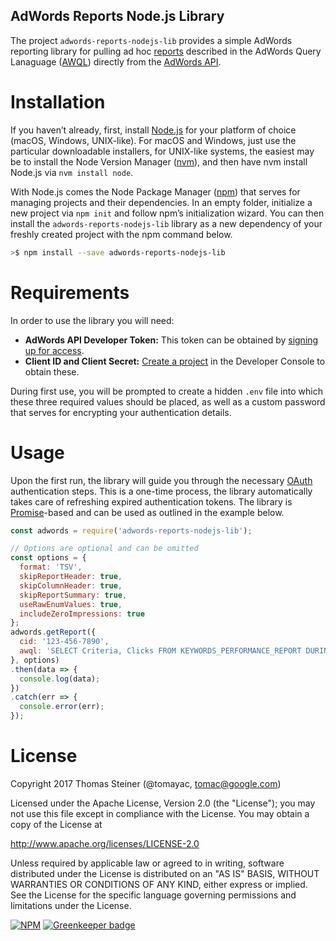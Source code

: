 ## AdWords Reports Node.js Library

The project ```adwords-reports-nodejs-lib``` provides a simple AdWords reporting
library for pulling ad hoc [reports](https://developers.google.com/adwords/api/docs/guides/reporting)
described in the AdWords Query Lanaguage
([AWQL](https://developers.google.com/adwords/api/docs/guides/awql#adhoc-reports))
directly from the [AdWords API](https://developers.google.com/adwords/api/docs/guides/start).

# Installation

If you haven’t already, first, install [Node.js](https://nodejs.org/en/) for your
platform of choice (macOS, Windows, UNIX-like). For macOS and Windows,
just use the particular downloadable installers,
for UNIX-like systems, the easiest may be to install the Node Version Manager
([nvm](https://github.com/creationix/nvm#install-script)),
and then have nvm install Node.js via ```nvm install node```.

With Node.js comes the Node Package Manager ([npm](https://www.npmjs.com/))
that serves for managing projects and their dependencies.
In an empty folder, initialize a new project via ```npm init``` and follow npm’s initialization wizard.
You can then install the ```adwords-reports-nodejs-lib``` library as a new dependency
of your freshly created project with the npm command below.

```bash
>$ npm install --save adwords-reports-nodejs-lib
```

# Requirements

In order to use the library you will need:

- **AdWords API Developer Token:** This token can be obtained by
[signing up for access](https://developers.google.com/adwords/api/docs/guides/signup).
- **Client ID and Client Secret:**
[Create a project](https://developers.google.com/adwords/api/docs/guides/first-api-call#set_up_oauth2_authentication)
in the Developer Console to obtain these.

During first use, you will be prompted to create a hidden ```.env``` file into
which these three required values should be placed,
as well as a custom password that serves for encrypting your authentication details.

# Usage

Upon the first run, the library will guide you through the necessary
[OAuth](https://developers.google.com/adwords/api/docs/guides/authentication)
authentication steps. This is a one-time process,
the library automatically takes care of refreshing expired authentication tokens.
The library is [Promise](https://developer.mozilla.org/en/docs/Web/JavaScript/Reference/Global_Objects/Promise)-based
and can be used as outlined in the example below.

```javascript
const adwords = require('adwords-reports-nodejs-lib');

// Options are optional and can be omitted
const options = {
  format: 'TSV',
  skipReportHeader: true,
  skipColumnHeader: true,
  skipReportSummary: true,
  useRawEnumValues: true,
  includeZeroImpressions: true
};
adwords.getReport({
  cid: '123-456-7890',
  awql: 'SELECT Criteria, Clicks FROM KEYWORDS_PERFORMANCE_REPORT DURING TODAY'
}, options)
.then(data => {
  console.log(data);
})
.catch(err => {
  console.error(err);
});
```

# License

Copyright 2017 Thomas Steiner (@tomayac, tomac@google.com)

Licensed under the Apache License, Version 2.0 (the "License"); you may not use
this file except in compliance with the License. You may obtain a copy of the License at

http://www.apache.org/licenses/LICENSE-2.0

Unless required by applicable law or agreed to in writing, software distributed under
the License is distributed on an "AS IS" BASIS, WITHOUT WARRANTIES OR CONDITIONS OF ANY KIND,
either express or implied. See the License for the specific language governing permissions
and limitations under the License.

[![NPM](https://nodei.co/npm/adwords-reports-nodejs-lib.png?downloads=true)](https://nodei.co/npm/adwords-reports-nodejs-lib/) [![Greenkeeper badge](https://badges.greenkeeper.io/tomayac/adwords-reports-nodejs-lib.svg)](https://greenkeeper.io/)
